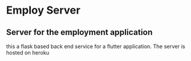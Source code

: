 # Employ Server
## Server for the employment application
this a flask based back end service for a flutter application.
The server is hosted on heroku
